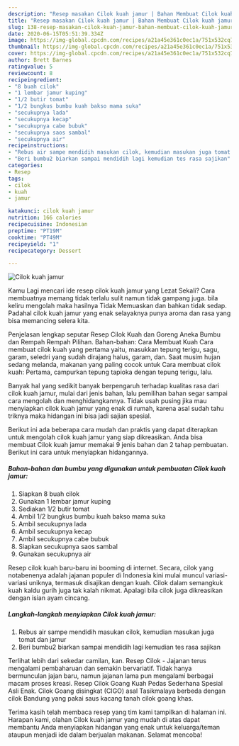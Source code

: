 ```yaml
---
description: "Resep masakan Cilok kuah jamur | Bahan Membuat Cilok kuah jamur Yang Sempurna"
title: "Resep masakan Cilok kuah jamur | Bahan Membuat Cilok kuah jamur Yang Sempurna"
slug: 138-resep-masakan-cilok-kuah-jamur-bahan-membuat-cilok-kuah-jamur-yang-sempurna
date: 2020-06-15T05:51:39.334Z
image: https://img-global.cpcdn.com/recipes/a21a45e361c0ec1a/751x532cq70/cilok-kuah-jamur-foto-resep-utama.jpg
thumbnail: https://img-global.cpcdn.com/recipes/a21a45e361c0ec1a/751x532cq70/cilok-kuah-jamur-foto-resep-utama.jpg
cover: https://img-global.cpcdn.com/recipes/a21a45e361c0ec1a/751x532cq70/cilok-kuah-jamur-foto-resep-utama.jpg
author: Brett Barnes
ratingvalue: 5
reviewcount: 8
recipeingredient:
- "8 buah cilok"
- "1 lembar jamur kuping"
- "1/2 butir tomat"
- "1/2 bungkus bumbu kuah bakso mama suka"
- "secukupnya lada"
- "secukupnya kecap"
- "secukupnya cabe bubuk"
- "secukupnya saos sambal"
- "secukupnya air"
recipeinstructions:
- "Rebus air sampe mendidih masukan cilok, kemudian masukan juga tomat dan jamur"
- "Beri bumbu2 biarkan sampai mendidih lagi kemudian tes rasa sajikan"
categories:
- Resep
tags:
- cilok
- kuah
- jamur

katakunci: cilok kuah jamur 
nutrition: 166 calories
recipecuisine: Indonesian
preptime: "PT19M"
cooktime: "PT49M"
recipeyield: "1"
recipecategory: Dessert

---
```



![Cilok kuah jamur](https://img-global.cpcdn.com/recipes/a21a45e361c0ec1a/751x532cq70/cilok-kuah-jamur-foto-resep-utama.jpg)

Kamu Lagi mencari ide resep cilok kuah jamur yang Lezat Sekali? Cara membuatnya memang tidak terlalu sulit namun tidak gampang juga. bila keliru mengolah maka hasilnya Tidak Memuaskan dan bahkan tidak sedap. Padahal cilok kuah jamur yang enak selayaknya punya aroma dan rasa yang bisa memancing selera kita.

Penjelasan lengkap seputar Resep Cilok Kuah dan Goreng Aneka Bumbu dan Rempah Rempah Pilihan. Bahan-bahan: Cara Membuat Kuah Cara membuat cilok kuah yang pertama yaitu, masukkan tepung terigu, sagu, garam, seledri yang sudah dirajang halus, garam, dan. Saat musim hujan sedang melanda, makanan yang paling cocok untuk Cara membuat cilok kuah: Pertama, campurkan tepung tapioka dengan tepung terigu, lalu.

Banyak hal yang sedikit banyak berpengaruh terhadap kualitas rasa dari cilok kuah jamur, mulai dari jenis bahan, lalu pemilihan bahan segar sampai cara mengolah dan menghidangkannya. Tidak usah pusing jika mau menyiapkan cilok kuah jamur yang enak di rumah, karena asal sudah tahu triknya maka hidangan ini bisa jadi sajian spesial.


Berikut ini ada beberapa cara mudah dan praktis yang dapat diterapkan untuk mengolah cilok kuah jamur yang siap dikreasikan. Anda bisa membuat Cilok kuah jamur memakai 9 jenis bahan dan 2 tahap pembuatan. Berikut ini cara untuk menyiapkan hidangannya.

<!--inarticleads1-->

##### Bahan-bahan dan bumbu yang digunakan untuk pembuatan Cilok kuah jamur:

1. Siapkan 8 buah cilok
1. Gunakan 1 lembar jamur kuping
1. Sediakan 1/2 butir tomat
1. Ambil 1/2 bungkus bumbu kuah bakso mama suka
1. Ambil secukupnya lada
1. Ambil secukupnya kecap
1. Ambil secukupnya cabe bubuk
1. Siapkan secukupnya saos sambal
1. Gunakan secukupnya air


Resep cilok kuah baru-baru ini booming di internet. Secara, cilok yang notabenenya adalah jajanan populer di Indonesia kini mulai muncul variasi-variasi uniknya, termasuk disajikan dengan kuah. Cilok dalam semangkuk kuah kaldu gurih juga tak kalah nikmat. Apalagi bila cilok juga dikreasikan dengan isian ayam cincang. 

<!--inarticleads2-->

##### Langkah-langkah menyiapkan Cilok kuah jamur:

1. Rebus air sampe mendidih masukan cilok, kemudian masukan juga tomat dan jamur
1. Beri bumbu2 biarkan sampai mendidih lagi kemudian tes rasa sajikan


Terlihat lebih dari sekedar camilan, kan. Resep Cilok - Jajanan terus mengalami pembaharuan dan semakin bervariatif. Tidak hanya bermunculan jajan baru, namun jajanan lama pun mengalami berbagai macam proses kreasi. Resep Cilok Goang Kuah Pedas Sederhana Spesial Asli Enak. Cilok Goang disingkat (CIGO) asal Tasikmalaya berbeda dengan cilok Bandung yang pakai saus kacang tanah cilok goang khas. 

Terima kasih telah membaca resep yang tim kami tampilkan di halaman ini. Harapan kami, olahan Cilok kuah jamur yang mudah di atas dapat membantu Anda menyiapkan hidangan yang enak untuk keluarga/teman ataupun menjadi ide dalam berjualan makanan. Selamat mencoba!
